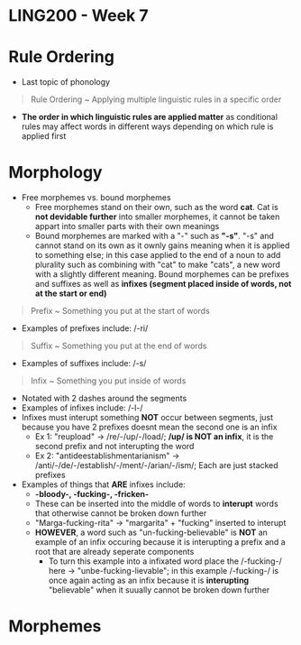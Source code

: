 # LING200 - Week 7

# Rule Ordering
- Last topic of phonology

> Rule Ordering ~ Applying multiple linguistic rules in a specific order

- **The order in which linguistic rules are applied matter** as conditional rules may affect words in different ways depending on which rule is applied first

# Morphology

- Free morphemes vs. bound morphemes
	- Free morphemes stand on their own, such as the word **cat**. Cat is **not devidable further** into smaller morphemes, it cannot be taken appart into smaller parts with their own meanings
	- Bound morphemes are marked with a "-" such as **"-s"**. "-s" and cannot stand on its own as it ownly gains meaning when it is applied to something else; in this case applied to the end of a noun to add plurality such as combining with "cat" to make "cats", a new word with a slightly different meaning. Bound morphemes can be prefixes and suffixes as well as **infixes (segment placed inside of words, not at the start or end)**

> Prefix ~ Something you put at the start of words

- Examples of prefixes include: /-ri/

> Suffix ~ Something you put at the end of words

- Examples of suffixes include: /-s/

> Infix ~ Something you put inside of words

- Notated with 2 dashes around the segments 
- Examples of infixes include: /-l-/
- Infixes must interupt something **NOT** occur between segments, just because you have 2 prefixes doesnt mean the second one is an infix
	- Ex 1: "reupload" -> /re/-/up/-/load/; **/up/ is NOT an infix**, it is the second prefix and not interupting the word
	- Ex 2: "antideestablishmentarianism" -> /anti/-/de/-/establish/-/ment/-/arian/-/ism/; Each are just stacked prefixes
- Examples of things that **ARE** infixes include:
	- **-bloody-, -fucking-, -fricken-**
	- These can be inserted into the middle of words to **interupt** words that otherwise cannot be broken down further
	- "Marga-fucking-rita" -> "margarita" + "fucking" inserted to interupt
	- **HOWEVER**, a word such as "un-fucking-believable" is **NOT** an example of an infix occuring because it is interupting a prefix and a root that are already seperate components
		- To turn this example into a infixated word place the /-fucking-/ here -> "unbe-fucking-lievable"; in this example /-fucking-/ is once again acting as an infix because it is **interupting** "believable" when it suually cannot be broken down further

# Morphemes